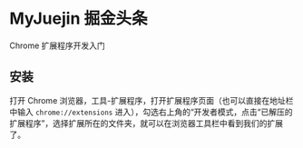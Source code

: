 # MyJuejin 掘金头条

Chrome 扩展程序开发入门

## 安装

打开 Chrome 浏览器，工具-扩展程序，打开扩展程序页面（也可以直接在地址栏中输入 `chrome://extensions` 进入），勾选右上角的“开发者模式，点击“已解压的扩展程序”，选择扩展所在的文件夹，就可以在浏览器工具栏中看到我们的扩展了。
